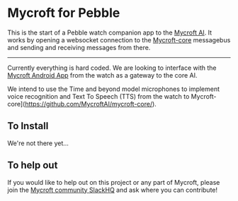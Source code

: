 # Mycroft for Pebble

This is the start of a Pebble watch companion app to the [Mycroft AI](https://github.com/MycroftAI). It works by opening a websocket connection to the [Mycroft-core](https://github.com/MycroftAI/mycroft-core/) messagebus and sending and receiving messages from there.

---

Currently everything is hard coded. We are looking to interface with the [Mycroft Android App](https://github.com/MycroftAI/Mycroft-Android) from the watch as a gateway to the core AI.

We intend to use the Time and beyond model microphones to implement voice recognition and Text To Speech (TTS) from the watch to Mycroft-core](https://github.com/MycroftAI/mycroft-core/).

## To Install

We're not there yet...

## To help out
If you would like to help out on this project or any part of Mycroft, please join the [Mycroft community SlackHQ](https://mycroft-ai-slack-invite.herokuapp.com) and ask where you can contribute!
